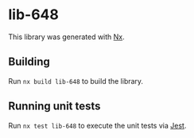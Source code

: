 # lib-648

This library was generated with [Nx](https://nx.dev).

## Building

Run `nx build lib-648` to build the library.

## Running unit tests

Run `nx test lib-648` to execute the unit tests via [Jest](https://jestjs.io).
